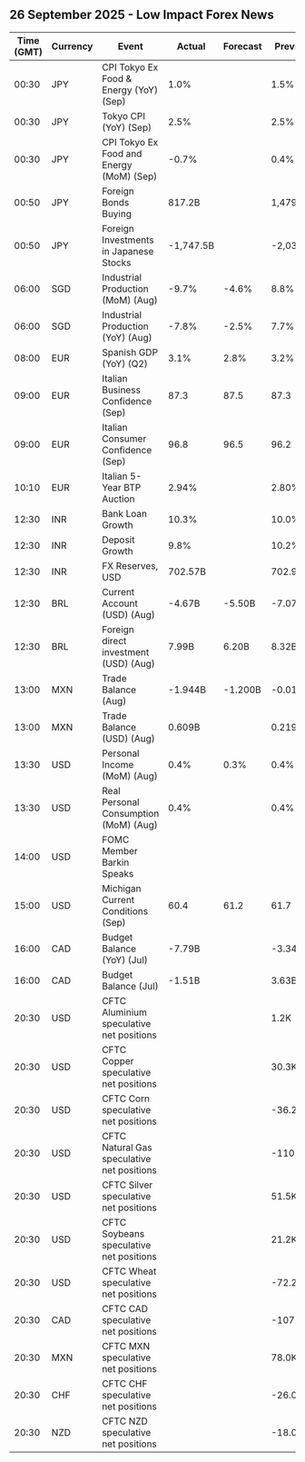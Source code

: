 ## 26 September 2025 - Low Impact Forex News

| Time (GMT) | Currency | Event | Actual | Forecast | Previous |
|------|----------|-------|--------|----------|----------|
| 00:30 | JPY | CPI Tokyo Ex Food & Energy (YoY) (Sep) | 1.0% |  | 1.5% |
| 00:30 | JPY | Tokyo CPI (YoY) (Sep) | 2.5% |  | 2.5% |
| 00:30 | JPY | CPI Tokyo Ex Food and Energy (MoM) (Sep) | -0.7% |  | 0.4% |
| 00:50 | JPY | Foreign Bonds Buying | 817.2B |  | 1,479.7B |
| 00:50 | JPY | Foreign Investments in Japanese Stocks | -1,747.5B |  | -2,032.8B |
| 06:00 | SGD | Industrial Production (MoM) (Aug) | -9.7% | -4.6% | 8.8% |
| 06:00 | SGD | Industrial Production (YoY) (Aug) | -7.8% | -2.5% | 7.7% |
| 08:00 | EUR | Spanish GDP (YoY) (Q2) | 3.1% | 2.8% | 3.2% |
| 09:00 | EUR | Italian Business Confidence (Sep) | 87.3 | 87.5 | 87.3 |
| 09:00 | EUR | Italian Consumer Confidence (Sep) | 96.8 | 96.5 | 96.2 |
| 10:10 | EUR | Italian 5-Year BTP Auction | 2.94% |  | 2.80% |
| 12:30 | INR | Bank Loan Growth | 10.3% |  | 10.0% |
| 12:30 | INR | Deposit Growth | 9.8% |  | 10.2% |
| 12:30 | INR | FX Reserves, USD | 702.57B |  | 702.97B |
| 12:30 | BRL | Current Account (USD) (Aug) | -4.67B | -5.50B | -7.07B |
| 12:30 | BRL | Foreign direct investment (USD) (Aug) | 7.99B | 6.20B | 8.32B |
| 13:00 | MXN | Trade Balance (Aug) | -1.944B | -1.200B | -0.017B |
| 13:00 | MXN | Trade Balance (USD) (Aug) | 0.609B |  | 0.219B |
| 13:30 | USD | Personal Income (MoM) (Aug) | 0.4% | 0.3% | 0.4% |
| 13:30 | USD | Real Personal Consumption (MoM) (Aug) | 0.4% |  | 0.4% |
| 14:00 | USD | FOMC Member Barkin Speaks |  |  |  |
| 15:00 | USD | Michigan Current Conditions (Sep) | 60.4 | 61.2 | 61.7 |
| 16:00 | CAD | Budget Balance (YoY) (Jul) | -7.79B |  | -3.34B |
| 16:00 | CAD | Budget Balance (Jul) | -1.51B |  | 3.63B |
| 20:30 | USD | CFTC Aluminium speculative net positions |  |  | 1.2K |
| 20:30 | USD | CFTC Copper speculative net positions |  |  | 30.3K |
| 20:30 | USD | CFTC Corn speculative net positions |  |  | -36.2K |
| 20:30 | USD | CFTC Natural Gas speculative net positions |  |  | -110.9K |
| 20:30 | USD | CFTC Silver speculative net positions |  |  | 51.5K |
| 20:30 | USD | CFTC Soybeans speculative net positions |  |  | 21.2K |
| 20:30 | USD | CFTC Wheat speculative net positions |  |  | -72.2K |
| 20:30 | CAD | CFTC CAD speculative net positions |  |  | -107.2K |
| 20:30 | MXN | CFTC MXN speculative net positions |  |  | 78.0K |
| 20:30 | CHF | CFTC CHF speculative net positions |  |  | -26.0K |
| 20:30 | NZD | CFTC NZD speculative net positions |  |  | -18.0K |
